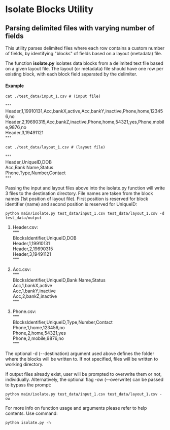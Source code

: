 # Isolate Blocks Utility
## Parsing delimited files with varying number of fields
This utility parses delimited files where each row contains a custom number of fields, by identifying "blocks" of fields based on a layout (metadata) file.

The function **isolate.py** isolates data blocks from a delimited text file based on a given layout file. The layout (or metadata) file should have one row per existing block, with each
block field separated by the delimiter.

#### Example
```console
cat ./test_data/input_1.csv # (input file)
```
"""  
Header,1,19910131,Acc,bankX,active,Acc,bankY,inactive,Phone,home,123456,no  
Header,2,19690315,Acc,bankZ,inactive,Phone,home,54321,yes,Phone,mobile,9876,no  
Header,3,19491121  
"""

```console
cat ./test_data/layout_1.csv # (layout file)
```
"""  
Header,UniqueID,DOB  
Acc,Bank Name,Status  
Phone,Type,Number,Contact  
"""

Passing the input and layout files above into the isolate.py function will write 3 files to the destination directory. File names are taken from the block names (1st position of layout file). First position is reserved for block identifier (name) and second position is reserved for UniqueID:

```console
python main/isolate.py test_data/input_1.csv test_data/layout_1.csv -d test_data/output
```

1) Header.csv:  
"""  
BlocksIdentifier,UniqueID,DOB  
Header,1,19910131  
Header,2,19690315  
Header,3,19491121  
"""

2) Acc.csv:  
"""  
BlocksIdentifier,UniqueID,Bank Name,Status  
Acc,1,bankX,active  
Acc,1,bankY,inactive  
Acc,2,bankZ,inactive  
"""

3) Phone.csv:  
"""  
BlocksIdentifier,UniqueID,Type,Number,Contact  
Phone,1,home,123456,no  
Phone,2,home,54321,yes  
Phone,2,mobile,9876,no  
"""  

The optional -d (--destination) argument used above defines the folder where the blocks will be written to. If not specified, files will be written to working directory.

If output files already exist, user will be prompted to overwrite them or not, individually. Alternatively, the optional flag -ow (--overwrite) can be passed to bypass the prompt:

```console
python main/isolate.py test_data/input_1.csv test_data/layout_1.csv -ow
```

For more info on function usage and arguments please refer to help contents. Use command:
```console
python isolate.py -h
```
